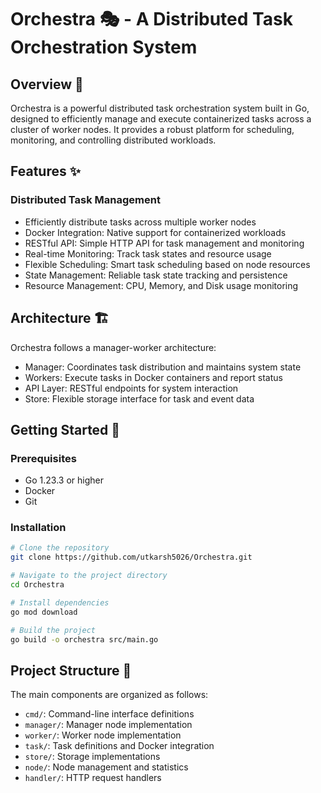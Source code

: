 # Orchestra 🎭 - A Distributed Task Orchestration System

## Overview 🌟

Orchestra is a powerful distributed task orchestration system built in Go, designed to efficiently manage and execute containerized tasks across a cluster of worker nodes. It provides a robust platform for scheduling, monitoring, and controlling distributed workloads.

## Features ✨

### Distributed Task Management
- Efficiently distribute tasks across multiple worker nodes
- Docker Integration: Native support for containerized workloads
- RESTful API: Simple HTTP API for task management and monitoring
- Real-time Monitoring: Track task states and resource usage
- Flexible Scheduling: Smart task scheduling based on node resources
- State Management: Reliable task state tracking and persistence
- Resource Management: CPU, Memory, and Disk usage monitoring

## Architecture 🏗️

Orchestra follows a manager-worker architecture:

- Manager: Coordinates task distribution and maintains system state
- Workers: Execute tasks in Docker containers and report status
- API Layer: RESTful endpoints for system interaction
- Store: Flexible storage interface for task and event data

## Getting Started 🚀

### Prerequisites

- Go 1.23.3 or higher
- Docker
- Git

### Installation

```bash
# Clone the repository
git clone https://github.com/utkarsh5026/Orchestra.git

# Navigate to the project directory
cd Orchestra

# Install dependencies
go mod download

# Build the project
go build -o orchestra src/main.go
```

## Project Structure 📁

The main components are organized as follows:

- `cmd/`: Command-line interface definitions
- `manager/`: Manager node implementation
- `worker/`: Worker node implementation
- `task/`: Task definitions and Docker integration
- `store/`: Storage implementations
- `node/`: Node management and statistics
- `handler/`: HTTP request handlers